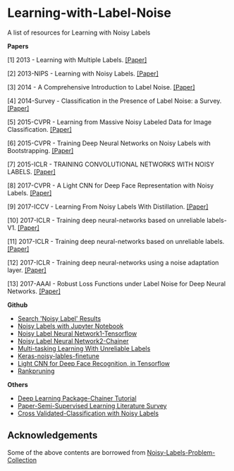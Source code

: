 # Learning-with-Label-Noise
A list of resources for Learning with Noisy Labels


**Papers**

[1] 2013 - Learning with Multiple Labels. [[Paper]](http://www.merl.com/publications/docs/TR2001-30.pdf)

[2] 2013-NIPS - Learning with Noisy Labels. [[Paper]](https://papers.nips.cc/paper/5073-learning-with-noisy-labels.pdf)

[3] 2014 - A Comprehensive Introduction to Label Noise. [[Paper]](https://www.elen.ucl.ac.be/Proceedings/esann/esannpdf/es2014-10.pdf)

[4] 2014-Survey - Classification in the Presence of Label Noise: a Survey. [[Paper]](https://pdfs.semanticscholar.org/2c8f/24f859bbbc4193d4d83645ef467bcf25adc2.pdf)

[5] 2015-CVPR - Learning from Massive Noisy Labeled Data for Image Classification. [[Paper]](https://www.ics.uci.edu/~yyang8/research/noisy-label/noisy-label-cvpr2015.pdf)

[6] 2015-CVPR - Training Deep Neural Networks on Noisy Labels with Bootstrapping. [[Paper]](https://arxiv.org/abs/1412.6596)

[7] 2015-ICLR - TRAINING CONVOLUTIONAL NETWORKS WITH NOISY LABELS. [[Paper]](https://arxiv.org/abs/1406.2080)

[8] 2017-CVPR - A Light CNN for Deep Face Representation with Noisy Labels. [[Paper]](https://arxiv.org/abs/1511.02683)

[9] 2017-ICCV - Learning From Noisy Labels With Distillation. [[Paper]](openaccess.thecvf.com/content_iccv_2017/html/Li_Learning_From_Noisy_ICCV_2017_paper.html)

[10] 2017-ICLR - Training deep neural-networks based on unreliable labels-V1. [[Paper]](http://ieeexplore.ieee.org/document/7472164/)

[11] 2017-ICLR - Training deep neural-networks based on unreliable labels. [[Paper]](https://alanbekker.files.wordpress.com/2016/03/icassp_poster.pdf)

[12] 2017-ICLR - Training deep neural-networks using a noise adaptation layer. [[Paper]](https://openreview.net/forum?id=H12GRgcxg)

[13] 2017-AAAI - Robust Loss Functions under Label Noise for Deep Neural Networks. [[Paper]](https://arxiv.org/abs/1712.09482)



**Github**
- [Search 'Noisy Label' Results](https://github.com/search?p=1&q=noisy+label&type=Repositories&utf8=%E2%9C%93)
- [Noisy Labels with Jupyter  Notebook](https://github.com/udibr/noisy_labels)
- [Noisy Label Neural Network1-Tensorflow](https://github.com/EstherMaria/NoisyLabelNeuralNetwork)
- [Noisy Label Neural Network2-Chainer](https://github.com/Ryo-Ito/Noisy-Labels-Neural-Network)
- [Multi-tasking Learning With Unreliable Labels](https://github.com/debjitpaul/Multi-tasking_Learning_With_Unreliable_Labels)
- [Keras-noisy-lables-finetune](https://github.com/nagash91/keras-noisy-lables-finetune) 
- [Light CNN for Deep Face Recognition, in Tensorflow](https://github.com/yxu0611/Tensorflow-implementation-of-LCNN)
- [Rankpruning](https://github.com/cgnorthcutt/rankpruning)

**Others**
- [Deep Learning Package-Chainer Tutorial](https://docs.chainer.org/en/stable/tutorial/index.html)
- [Paper-Semi-Supervised Learning Literature Survey](http://pages.cs.wisc.edu/~jerryzhu/pub/ssl_survey.pdf)
- [Cross Validated-Classification with Noisy Labels](https://stats.stackexchange.com/questions/218656/classification-with-noisy-labels)


## Acknowledgements
Some of the above contents are borrowed from [Noisy-Labels-Problem-Collection](https://github.com/subeeshvasu/Noisy-Labels-Problem-Collection)
